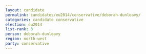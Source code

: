 ```yaml
---
layout: candidate
permalink: candidates/eu2014/conservative/deborah-dunleavy/
categories: candidate conservative
election: eu2014
list-rank: 3
person: deborah-dunleavy
region: north-west
party: conservative
---
```

